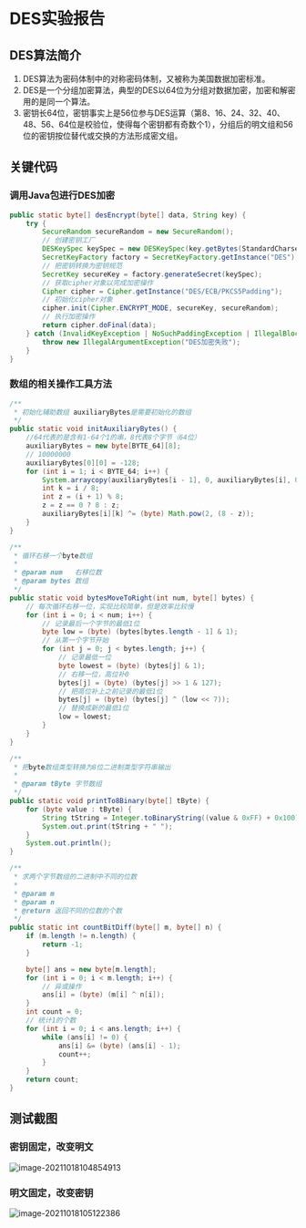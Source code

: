 # DES实验报告

## DES算法简介

1. DES算法为密码体制中的对称密码体制，又被称为美国数据加密标准。
2. DES是一个分组加密算法，典型的DES以64位为分组对数据加密，加密和解密用的是同一个算法。
3. 密钥长64位，密钥事实上是56位参与DES运算（第8、16、24、32、40、48、56、64位是校验位，使得每个密钥都有奇数个1），分组后的明文组和56位的密钥按位替代或交换的方法形成密文组。



## 关键代码

### 调用Java包进行DES加密

```java
public static byte[] desEncrypt(byte[] data, String key) {
    try {
        SecureRandom secureRandom = new SecureRandom();
        // 创建密钥工厂
        DESKeySpec keySpec = new DESKeySpec(key.getBytes(StandardCharsets.UTF_8));
        SecretKeyFactory factory = SecretKeyFactory.getInstance("DES");
        // 把密钥转换为密钥规范
        SecretKey secureKey = factory.generateSecret(keySpec);
        // 获取cipher对象以完成加密操作
        Cipher cipher = Cipher.getInstance("DES/ECB/PKCS5Padding");
        // 初始化cipher对象
        cipher.init(Cipher.ENCRYPT_MODE, secureKey, secureRandom);
        // 执行加密操作
        return cipher.doFinal(data);
    } catch (InvalidKeyException | NoSuchPaddingException | IllegalBlockSizeException | NoSuchAlgorithmException | InvalidKeySpecException | BadPaddingException e) {
        throw new IllegalArgumentException("DES加密失败");
    }
}
```



### 数组的相关操作工具方法

```java
/**
 * 初始化辅助数组 auxiliaryBytes是需要初始化的数组
 */
public static void initAuxiliaryBytes() {
    //64代表的是含有1-64个1的串，8代表8个字节（64位）
    auxiliaryBytes = new byte[BYTE_64][8];
    // 10000000
    auxiliaryBytes[0][0] = -128;
    for (int i = 1; i < BYTE_64; i++) {
        System.arraycopy(auxiliaryBytes[i - 1], 0, auxiliaryBytes[i], 0, 8);
        int k = i / 8;
        int z = (i + 1) % 8;
        z = z == 0 ? 8 : z;
        auxiliaryBytes[i][k] ^= (byte) Math.pow(2, (8 - z));
    }
}

/**
 * 循环右移一个byte数组
 *
 * @param num   右移位数
 * @param bytes 数组
 */
public static void bytesMoveToRight(int num, byte[] bytes) {
    // 每次循环右移一位，实现比较简单，但是效率比较慢
    for (int i = 0; i < num; i++) {
        // 记录最后一个字节的最低1位
        byte low = (byte) (bytes[bytes.length - 1] & 1);
        // 从第一个字节开始
        for (int j = 0; j < bytes.length; j++) {
            // 记录最低一位
            byte lowest = (byte) (bytes[j] & 1);
            // 右移一位，高位补0
            bytes[j] = (byte) (bytes[j] >> 1 & 127);
            // 把高位补上之前记录的最低1位
            bytes[j] = (byte) (bytes[j] ^ (low << 7));
            // 替换成新的最低1位
            low = lowest;
        }
    }
}

/**
 * 把byte数组类型转换为8位二进制类型字符串输出
 *
 * @param tByte 字节数组
 */
public static void printTo8Binary(byte[] tByte) {
    for (byte value : tByte) {
        String tString = Integer.toBinaryString((value & 0xFF) + 0x100).substring(1);
        System.out.print(tString + " ");
    }
    System.out.println();
}

/**
 * 求两个字节数组的二进制中不同的位数
 *
 * @param m
 * @param n
 * @return 返回不同的位数的个数
 */
public static int countBitDiff(byte[] m, byte[] n) {
    if (m.length != n.length) {
        return -1;
    }

    byte[] ans = new byte[m.length];
    for (int i = 0; i < m.length; i++) {
        // 异或操作
        ans[i] = (byte) (m[i] ^ n[i]);
    }
    int count = 0;
    // 统计1的个数
    for (int i = 0; i < ans.length; i++) {
        while (ans[i] != 0) {
            ans[i] &= (byte) (ans[i] - 1);
            count++;
        }
    }
    return count;
}
```



## 测试截图

### 密钥固定，改变明文

![image-20211018104854913](https://tva1.sinaimg.cn/large/008i3skNgy1gvj9u1y7ndj60nu24etjk02.jpg)



### 明文固定，改变密钥

![image-20211018105122386](https://tva1.sinaimg.cn/large/008i3skNgy1gvj9wkku08j60m628ktk002.jpg)

